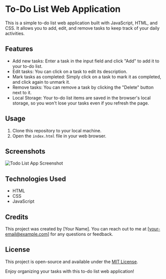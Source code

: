 # To-Do List Web Application

This is a simple to-do list web application built with JavaScript, HTML, and CSS. It allows you to add, edit, and remove tasks to keep track of your daily activities.

## Features

- Add new tasks: Enter a task in the input field and click "Add" to add it to your to-do list.
- Edit tasks: You can click on a task to edit its description.
- Mark tasks as completed: Simply click on a task to mark it as completed, and click again to unmark it.
- Remove tasks: You can remove a task by clicking the "Delete" button next to it.
- Local Storage: Your to-do list items are saved in the browser's local storage, so you won't lose your tasks even if you refresh the page.

## Usage

1. Clone this repository to your local machine.
2. Open the `index.html` file in your web browser.

## Screenshots

![Todo List App Screenshot](/)

## Technologies Used

- HTML
- CSS
- JavaScript

## Credits

This project was created by [Your Name]. You can reach out to me at [your-email@example.com] for any questions or feedback.

## License

This project is open-source and available under the [MIT License](LICENSE).

Enjoy organizing your tasks with this to-do list web application!

